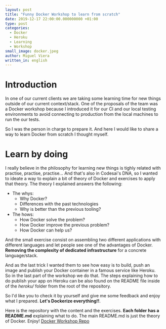 ```yaml
---
layout: post
title: "Funny Docker Workshop to learn from scratch"
date: 2019-12-17 22:00:00.000000000 +01:00
type: post
categories:
  - Docker
  - Heroku
  - Learning
  - Workshop
small_image: docker.jpeg
author: Miguel Viera
written_in: english
---
```


# Introduction

In one of our current clients we are taking some learning time for new things outside of our current context/stack. One of the proposals of the team was a Docker workshop because I introduced it for our CI and our local testing environments to avoid connecting to production from the local machines to run the our tests.

So I was the person in charge to prepare it. And here I would like to share a way to learn Docker from scratch I thought myself.

# Learn by doing

I really believe in the philosophy for learning new things is tighly related with practise, practise, practise... And that's also in Codesai's DNA, so I wanted to ideate a way to explain a bit of theory of Docker and exercises to apply that theory. The theory I explained answers the following:

- The whys:
  - Why Docker?
  - Differences with the past technologies
  - Why is better than the previous tooling?
- The hows:
  - How Docker solve the problem?
  - How Docker improve the previous problem?
  - How Docker can help us?

And the small exercise consist on assembling two different applications with different languages and let people see one of the advantages of Docker. **Removing the complexity of dedicated infrastructure** for a concrete language/stack.

And as the last trick I wanted them to see how easy is to build, push an image and publish your Docker container in a famous service like Heroku. So in the last part of the workshop we do that. The steps explaining how to do publish your app on Heroku can be also found on the README file inside of the *heroku/* folder from the root of the repository.

So I'd like you to check it by yourself and give me some feedback and enjoy what I prepared. **Let's Dockerize everything!!**.

Here is the repository with the content and the exercises. **Each folder has a README.md** explaining what to do. The main README.md is just the theory of Docker. Enjoy! [Docker Workshop Repo](https://github.com/Groxalf/docker-workshop)


